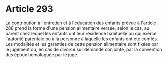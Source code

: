 # Article 293

La contribution à l'entretien et à l'éducation des enfants prévue à l'article 288 prend la forme d'une pension alimentaire versée, selon le cas, au parent chez lequel les enfants ont leur résidence habituelle ou qui exerce l'autorité parentale ou à la personne à laquelle les enfants ont été confiés.   Les modalités et les garanties de cette pension alimentaire sont fixées par le jugement ou, en cas de divorce sur demande conjointe, par la convention des époux homologuée par le juge.